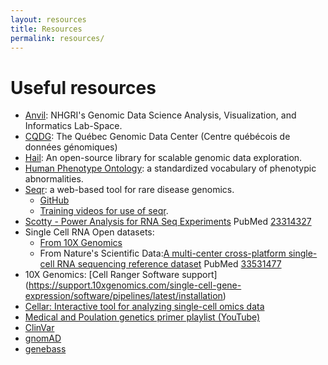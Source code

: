 ```yaml
---
layout: resources
title: Resources
permalink: resources/
---
```


# Useful resources

* [Anvil](https://anvilproject.org): NHGRI's Genomic Data Science Analysis, Visualization, and Informatics Lab-Space.
* [CQDG](https://cqdg.ca/en.html): The Québec Genomic Data Center (Centre québécois de données génomiques)
* [Hail](https://hail.is/): An open-source library for scalable genomic data exploration.
* [Human Phenotype Ontology](https://hpo.jax.org/app/): a standardized vocabulary of phenotypic abnormalities.
* [Seqr](https://seqr.broadinstitute.org/): a web-based tool for rare disease genomics.
    *   [GitHub](https://github.com/broadinstitute/seqr)
    *   [Training videos for use of seqr](https://www.youtube.com/playlist?list=PLlMMtlgw6qNiY6mkBu111-lpmANKHdGKM).
* [Scotty - Power Analysis for RNA Seq Experiments](http://scotty.genetics.utah.edu/) PubMed [23314327](https://pubmed.ncbi.nlm.nih.gov/23314327/)
* Single Cell RNA Open datasets:
    *   [From 10X Genomics](https://www.10xgenomics.com/resources/datasets?query=&page=1&configure%5Bfacets%5D%5B0%5D=chemistryVersionAndThroughput&configure%5Bfacets%5D%5B1%5D=pipeline.version&configure%5BhitsPerPage%5D=500)
    *   From Nature's Scientific Data:[A multi-center cross-platform single-cell RNA sequencing reference dataset](https://www.nature.com/articles/s41597-021-00809-x.pdf) PubMed [33531477](https://pubmed.ncbi.nlm.nih.gov/33531477/)
* 10X Genomics: [Cell Ranger Software support] (https://support.10xgenomics.com/single-cell-gene-expression/software/pipelines/latest/installation)
* [Cellar: Interactive tool for analyzing single-cell omics data](https://github.com/euxhenh/cellar/blob/main/README.rst)
* [Medical and Poulation genetics primer playlist (YouTube)](https://www.youtube.com/playlist?list=PLEEE2A91B09B77B4A)  
* [ClinVar](https://www.ncbi.nlm.nih.gov/clinvar/) 
* [gnomAD](https://gnomad.broadinstitute.org/) 
* [genebass](https://genebass.org/)